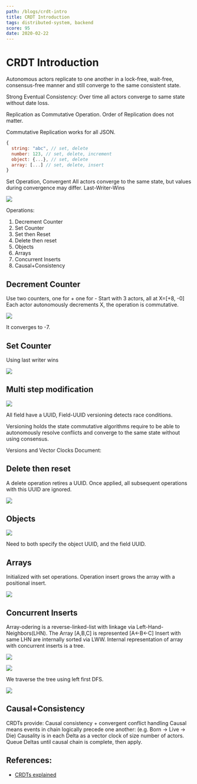 ```yaml
---
path: /blogs/crdt-intro
title: CRDT Introduction
tags: distributed-system, backend
score: 95
date: 2020-02-22
---
```


# CRDT Introduction

Autonomous actors replicate to one another in a lock-free, wait-free, consensus-free manner and still converge to the same consistent state.

Strong Eventual Consistency: Over time all actors converge to same state without date loss.

Replication as Commutative Operation. Order of Replication does not matter.

Commutative Replication works for all JSON.

```js
{
  string: "abc", // set, delete
  number: 123, // set, delete, increment
  object: {...}, // set, delete
  array: [...] // set, delete, insert
}
```

Set Operation, Convergent
All actors converge to the same state, but values during convergence may differ.
Last-Writer-Wins

![](images/926931C8-B969-458F-883A-CDB0DF3188ED.png)

Operations:

1. Decrement Counter
2. Set Counter
3. Set then Reset
4. Delete then reset
5. Objects
6. Arrays
7. Concurrent Inserts
8. Causal+Consistency

## Decrement Counter

Use two counters, one for + one for -
Start with 3 actors, all at X=[+8, -0]
Each actor autonomously decrements X, the operation is commutative.

![](images/E768DF2E-AE51-4059-8B02-60616B3B4CC8.png)

It converges to -7.

## Set Counter

Using last writer wins

![](images/BB9299E9-B959-43C2-AD8B-A4A52A8897FE.png)

## Multi step modification

![](images/C2A32E30-B9A2-4E87-BE51-8BC790D2DE3B.png)

All field have a UUID, Field-UUID versioning detects race conditions.

Versioning holds the state commutative algorithms require to be able to autonomously resolve conflicts and converge to the same state without using consensus.

Versions and Vector Clocks
Document:

## Delete then reset

A delete operation retires a UUID.
Once applied, all subsequent operations with this UUID are ignored.

![](images/5E7F5EB4-7403-4C73-B457-C8AAE60128BE.png)

## Objects

![](images/D576E7EC-1B3B-4F4C-BD18-1FA2FE4C8C08.png)

Need to both specify the object UUID, and the field UUID.

## Arrays

Initialized with set operations.
Operation insert grows the array with a positional insert.

![](images/B24BDF9B-3E59-4B94-B79D-6385ADB27B96.png)

## Concurrent Inserts

Array-odering is a reverse-linked-list with linkage via Left-Hand-Neighbors(LHN).
The Array [A,B,C] is represented [A<-B<-C]
Insert with same LHN are internally sorted via LWW.
Internal representation of array with concurrent inserts is a tree.

![](images/13725E80-58A3-4B9F-9CD2-E2004D0DD84D.png)

![](images/D9E40031-039F-4DDB-A779-8D58818D7AB3.png)

We traverse the tree using left first DFS.

![](images/F81DD79E-7BD1-4908-959B-47C050BBA37E.png)

## Causal+Consistency

CRDTs provide: Causal consistency + convergent conflict handling
Causal means events in chain logically precede one another: (e.g. Born -> Live -> Die)
Causality is in each Delta as a vector clock of size number of actors.
Queue Deltas until causal chain is complete, then apply.

## References:

-   [CRDTs explained](https://www.serverless.com/blog/crdt-explained-supercharge-serverless-at-edge)
